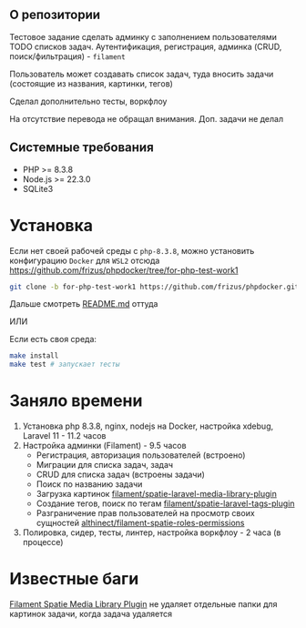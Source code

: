 ## О репозитории

Тестовое задание сделать админку с заполнением пользователями TODO списков задач.
Аутентификация, регистрация, админка (CRUD, поиск/фильтрация) - `filament`

Пользователь может создавать список задач, туда вносить задачи (состоящие из названия, картинки, тегов)

Сделал дополнительно тесты, воркфлоу

На отсутствие перевода не обращал внимания. Доп. задачи не делал

## Системные требования

* PHP >= 8.3.8
* Node.js >= 22.3.0
* SQLite3

# Установка

Если нет своей рабочей среды с `php-8.3.8`, можно установить конфигурацию `Docker` для `WSL2` отсюда https://github.com/frizus/phpdocker/tree/for-php-test-work1
```sh
git clone -b for-php-test-work1 https://github.com/frizus/phpdocker.git php-test-work1/
```
Дальше смотреть [README.md](https://github.com/frizus/phpdocker/blob/for-php-test-work1/README.md) оттуда

ИЛИ

Если есть своя среда:
```sh
make install
make test # запускает тесты
```

# Заняло времени
1. Установка php 8.3.8, nginx, nodejs на Docker, настройка xdebug, Laravel 11 - 11.2 часов
2. Настройка админки (Filament) - 9.5 часов
   * Регистрация, авторизация пользователей (встроено)
   * Миграции для списка задач, задач
   * CRUD для списка задач (встроены задачи)
   * Поиск по названию задачи
   * Загрузка картинок [filament/spatie-laravel-media-library-plugin](https://github.com/filamentphp/spatie-laravel-media-library-plugin)
   * Создание тегов, поиск по тегам [filament/spatie-laravel-tags-plugin](https://filamentphp.com/plugins/filament-spatie-tags)
   * Разграничение прав пользователей на просмотр своих сущностей [althinect/filament-spatie-roles-permissions](https://github.com/Althinect/filament-spatie-roles-permissions)
3. Полировка, сидер, тесты, линтер, настройка воркфлоу - 2 часа (в процессе)

# Известные баги
[Filament Spatie Media Library Plugin](https://github.com/filamentphp/spatie-laravel-media-library-plugin) не удаляет
отдельные папки для картинок задачи, когда задача удаляется
